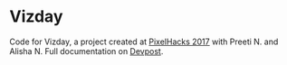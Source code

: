 # Vizday
Code for Vizday, a project created at [PixelHacks 2017](https://pixelhacks.wixsite.com/2017) with Preeti N. and Alisha N. Full documentation on [Devpost](https://devpost.com/software/viz-schedule).
